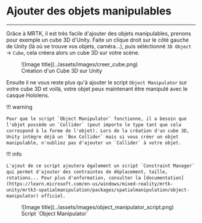 # Ajouter des objets manipulables

***

Grâce à MRTK, il est très facile d'ajouter des objets manipulables, prenons pour exemple un cube 3D d'Unity. Faite un clique droit sur le côté gauche de Unity (là où se trouve vos objets, caméra...), puis séléctionné `3D Object` &rarr; `Cube`, cela créera alors un cube 3D sur votre scène.

<figure markdown="span">
    ![Image title](../assets/images/creer_cube.png)
    <figcaption>Création d'un Cube 3D sur Unity</figcaption>
</figure>

Ensuite il ne vous reste plus qu'à ajouter le script `Object Manipulator` sur votre cube 3D et voilà, votre objet peux maintenant être manipulé avec le casque Hololens. 

!!! warning

    Pour que le script `Object Manipulator` fonctionne, il a besoin que l'objet possède un `Collider` (peut importe le type tant que cela correspond à la forme de l'objet). Lors de la création d'un cube 3D, Unity intègre déjà un `Box Collider` mais si vous créer un objet manipulable, n'oubliez pas d'ajouter un `Collider` à votre objet.

!!! info

    L'ajout de ce script ajoutera également un script `Constraint Manager` qui permet d'ajouter des contraintes de déplacement, taille, rotations... Pour plus d'onformation, consulter la [documentation](https://learn.microsoft.com/en-us/windows/mixed-reality/mrtk-unity/mrtk3-spatialmanipulation/packages/spatialmanipulation/object-manipulator) officiel.

<figure markdown="span">
    ![Image title](../assets/images/object_manipulator_script.png)
    <figcaption>Script `Object Manipulator`</figcaption>
</figure>